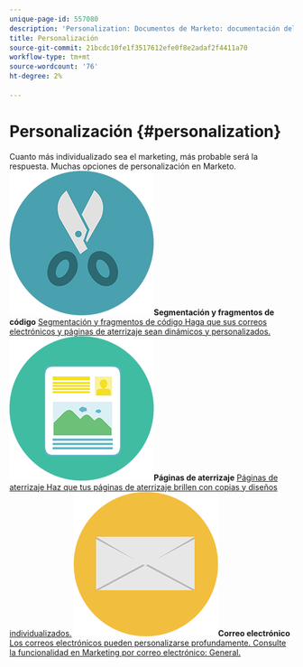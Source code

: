```yaml
---
unique-page-id: 557080
description: 'Personalization: Documentos de Marketo: documentación del producto'
title: Personalización
source-git-commit: 21bcdc10fe1f3517612efe0f8e2adaf2f4411a70
workflow-type: tm+mt
source-wordcount: '76'
ht-degree: 2%

---
```



# Personalización {#personalization}

Cuanto más individualizado sea el marketing, más probable será la respuesta. Muchas opciones de personalización en Marketo.
**![Segmentación y fragmentos de código](assets/graphic-design-tools-18.png)Segmentación y fragmentos de código** [Segmentación y fragmentos de código Haga que sus correos electrónicos y páginas de aterrizaje sean dinámicos y personalizados.](https://docs.marketo.com/display/DOCS/Segmentation+and+Snippets)     **![Páginas de aterrizaje](assets/office-artboard-80.png)Páginas de aterrizaje** [Páginas de aterrizaje Haz que tus páginas de aterrizaje brillen con copias y diseños individualizados.](https://docs.marketo.com/display/DOCS/Personalizing+Landing+Pages)     **![Correo electrónico](assets/office-27-1.png)Correo electrónico** [Los correos electrónicos pueden personalizarse profundamente. Consulte la funcionalidad en Marketing por correo electrónico: General.](https://docs.marketo.com/display/DOCS/General)
